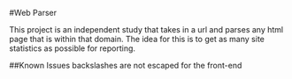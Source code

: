 #Web Parser


This project is an independent study that takes in a url and parses any html page that is within that domain.  The idea for this is to get as many site statistics as possible for reporting.


##Known Issues
backslashes are not escaped for the front-end
